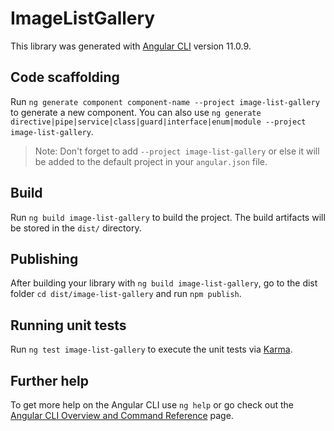 # ImageListGallery

This library was generated with [Angular CLI](https://github.com/angular/angular-cli) version 11.0.9.

## Code scaffolding

Run `ng generate component component-name --project image-list-gallery` to generate a new component. You can also use `ng generate directive|pipe|service|class|guard|interface|enum|module --project image-list-gallery`.
> Note: Don't forget to add `--project image-list-gallery` or else it will be added to the default project in your `angular.json` file. 

## Build

Run `ng build image-list-gallery` to build the project. The build artifacts will be stored in the `dist/` directory.

## Publishing

After building your library with `ng build image-list-gallery`, go to the dist folder `cd dist/image-list-gallery` and run `npm publish`.

## Running unit tests

Run `ng test image-list-gallery` to execute the unit tests via [Karma](https://karma-runner.github.io).

## Further help

To get more help on the Angular CLI use `ng help` or go check out the [Angular CLI Overview and Command Reference](https://angular.io/cli) page.
